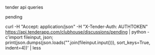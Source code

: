 

tender api queries

pending

curl -H "Accept: application/json"  -H "X-Tender-Auth: AUTHTOKEN" https://api.tenderapp.com/clubhouse/discussions/pending | python -c'import fileinput, json; print(json.dumps(json.loads("".join(fileinput.input())), sort_keys=True, indent=4))' | less



